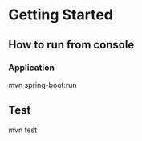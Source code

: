 # Getting Started

## How to run from console

### Application
mvn spring-boot:run

## Test
mvn test

